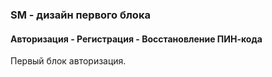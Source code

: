 <style>
h1{
  background:blue;
}
</style>
<h3>SM - дизайн первого блока</h3>
<h4>Авторизация - Регистрация - Восстановление ПИН-кода</h4>
<p>
Первый блок авторизация.
</p>
